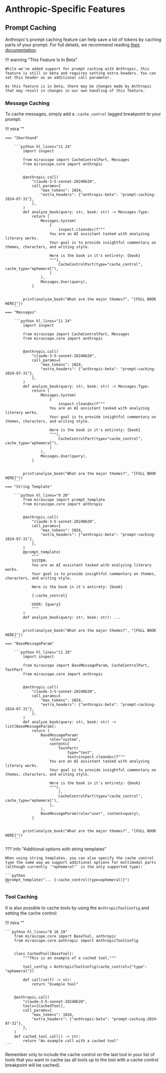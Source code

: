 # Anthropic-Specific Features

## Prompt Caching

Anthropic's prompt caching feature can help save a lot of tokens by caching parts of your prompt. For full details, we recommend reading [their documentation](https://docs.anthropic.com/en/docs/build-with-claude/prompt-caching).

!!! warning "This Feature Is In Beta"

    While we've added support for prompt caching with Anthropic, this feature is still in beta and requires setting extra headers. You can set this header as an additional call parameter.

    As this feature is in beta, there may be changes made by Anthropic that may result in changes in our own handling of this feature.

### Message Caching

To cache messages, simply add a `:cache_control` tagged breakpoint to your prompt:

!!! mira ""

    === "Shorthand"

        ```python hl_lines="11 24"
            import inspect

            from mirascope import CacheControlPart, Messages
            from mirascope.core import anthropic


            @anthropic.call(
                "claude-3-5-sonnet-20240620",
                call_params={
                    "max_tokens": 1024,
                    "extra_headers": {"anthropic-beta": "prompt-caching-2024-07-31"},
                },
            )
            def analyze_book(query: str, book: str) -> Messages.Type:
                return [
                    Messages.System(
                        [
                            inspect.cleandoc(f"""
                        You are an AI assistant tasked with analyzing literary works.
                        Your goal is to provide insightful commentary on themes, characters, and writing style.
                            
                        Here is the book in it's entirety: {book}
                        """),
                            CacheControlPart(type="cache_control", cache_type="ephemeral"),
                        ]
                    ),
                    Messages.User(query),
                ]


            print(analyze_book("What are the major themes?", "[FULL BOOK HERE]"))
        ```
    === "Messages"

        ```python hl_lines="11 24"
            import inspect

            from mirascope import CacheControlPart, Messages
            from mirascope.core import anthropic


            @anthropic.call(
                "claude-3-5-sonnet-20240620",
                call_params={
                    "max_tokens": 1024,
                    "extra_headers": {"anthropic-beta": "prompt-caching-2024-07-31"},
                },
            )
            def analyze_book(query: str, book: str) -> Messages.Type:
                return [
                    Messages.System(
                        [
                            inspect.cleandoc(f"""
                        You are an AI assistant tasked with analyzing literary works.
                        Your goal is to provide insightful commentary on themes, characters, and writing style.
                            
                        Here is the book in it's entirety: {book}
                        """),
                            CacheControlPart(type="cache_control", cache_type="ephemeral"),
                        ]
                    ),
                    Messages.User(query),
                ]


            print(analyze_book("What are the major themes?", "[FULL BOOK HERE]"))
        ```
    === "String Template"

        ```python hl_lines="9 20"
            from mirascope import prompt_template
            from mirascope.core import anthropic


            @anthropic.call(
                "claude-3-5-sonnet-20240620",
                call_params={
                    "max_tokens": 1024,
                    "extra_headers": {"anthropic-beta": "prompt-caching-2024-07-31"},
                },
            )
            @prompt_template(
                """
                SYSTEM:
                You are an AI assistant tasked with analyzing literary works.
                Your goal is to provide insightful commentary on themes, characters, and writing style.

                Here is the book in it's entirety: {book}

                {:cache_control}

                USER: {query}
                """
            )
            def analyze_book(query: str, book: str): ...


            print(analyze_book("What are the major themes?", "[FULL BOOK HERE]"))
        ```
    === "BaseMessageParam"

        ```python hl_lines="11 28"
            import inspect

            from mirascope import BaseMessageParam, CacheControlPart, TextPart
            from mirascope.core import anthropic


            @anthropic.call(
                "claude-3-5-sonnet-20240620",
                call_params={
                    "max_tokens": 1024,
                    "extra_headers": {"anthropic-beta": "prompt-caching-2024-07-31"},
                },
            )
            def analyze_book(query: str, book: str) -> list[BaseMessageParam]:
                return [
                    BaseMessageParam(
                        role="system",
                        content=[
                            TextPart(
                                type="text",
                                text=inspect.cleandoc(f"""
                        You are an AI assistant tasked with analyzing literary works.
                        Your goal is to provide insightful commentary on themes, characters, and writing style.
                            
                        Here is the book in it's entirety: {book}
                        """),
                            ),
                            CacheControlPart(type="cache_control", cache_type="ephemeral"),
                        ],
                    ),
                    BaseMessageParam(role="user", content=query),
                ]


            print(analyze_book("What are the major themes?", "[FULL BOOK HERE]"))
        ```

??? info "Additional options with string templates"

    When using string templates, you can also specify the cache control type the same way we support additional options for multimodal parts (although currently `"ephemeral"` is the only supported type):

    ```python
    @prompt_template("... {:cache_control(type=ephemeral)}")
    ```

### Tool Caching

It is also possible to cache tools by using the `AnthropicToolConfig` and setting the cache control:

!!! mira ""

    ```python hl_lines="8 16 19"
        from mirascope.core import BaseTool, anthropic
        from mirascope.core.anthropic import AnthropicToolConfig


        class CachedTool(BaseTool):
            """This is an example of a cached tool."""

            tool_config = AnthropicToolConfig(cache_control={"type": "ephemeral"})

            def call(self) -> str:
                return "Example tool"


        @anthropic.call(
            "claude-3-5-sonnet-20240620",
            tools=[CachedTool],
            call_params={
                "max_tokens": 1024,
                "extra_headers": {"anthropic-beta": "prompt-caching-2024-07-31"},
            },
        )
        def cached_tool_call() -> str:
            return "An example call with a cached tool"
    ```

Remember only to include the cache control on the last tool in your list of tools that you want to cache (as all tools up to the tool with a cache control breakpoint will be cached).
